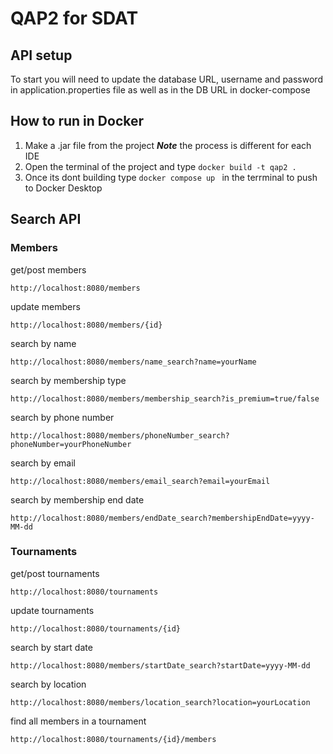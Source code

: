 # QAP2 for SDAT 
## API setup
To start you will need to update the database URL, username and password in application.properties file as well as in the DB URL in docker-compose 
## How to run in Docker
1. Make a .jar file from the project ***Note*** the process is different for each IDE 
2. Open the terminal of the project and type ```docker build -t qap2 .```
3. Once its dont building type ```docker compose up ``` in the terrminal to push to Docker Desktop

## Search API
### Members
get/post members
```
http://localhost:8080/members  
```
update members
```
http://localhost:8080/members/{id} 
```
search by name
```
http://localhost:8080/members/name_search?name=yourName    
```
search by membership type
```
http://localhost:8080/members/membership_search?is_premium=true/false  
```
search by phone number
```
http://localhost:8080/members/phoneNumber_search?phoneNumber=yourPhoneNumber  
```
search by email
```
http://localhost:8080/members/email_search?email=yourEmail 
```
search by membership end date
```
http://localhost:8080/members/endDate_search?membershipEndDate=yyyy-MM-dd 
```

### Tournaments
get/post tournaments
```
http://localhost:8080/tournaments 
```
update tournaments
```
http://localhost:8080/tournaments/{id} 
```
search by start date
```
http://localhost:8080/members/startDate_search?startDate=yyyy-MM-dd 
```
search by location
```
http://localhost:8080/members/location_search?location=yourLocation 
```
find all members in a tournament
```
http://localhost:8080/tournaments/{id}/members 
```
